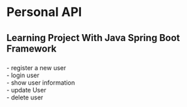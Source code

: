 <h1 align="left">Personal API</h1>

###

<h2 align="left">Learning Project With Java Spring Boot Framework</h2>

###

<p align="left">- register a new user<br>- login user<br>- show user information<br>- update User<br>- delete user</p>

###